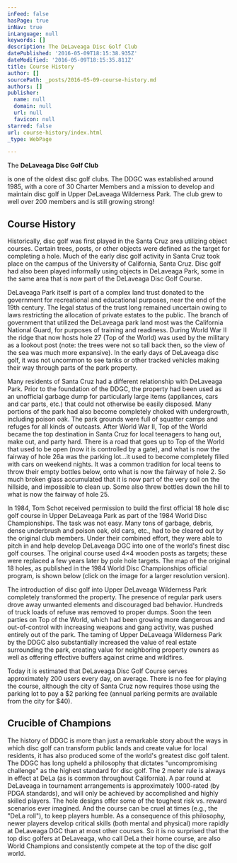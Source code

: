 ```yaml
---
inFeed: false
hasPage: true
inNav: true
inLanguage: null
keywords: []
description: The DeLaveaga Disc Golf Club
datePublished: '2016-05-09T18:15:38.935Z'
dateModified: '2016-05-09T18:15:35.811Z'
title: Course History
author: []
sourcePath: _posts/2016-05-09-course-history.md
authors: []
publisher:
  name: null
  domain: null
  url: null
  favicon: null
starred: false
url: course-history/index.html
_type: WebPage

---
```

The **DeLaveaga Disc Golf Club**

is one of the oldest disc golf clubs. The DDGC was established around 1985, with a core of 30 Charter Members and a mission to develop and maintain disc golf in Upper DeLaveaga Wilderness Park. The club grew to well over 200 members and is still growing strong!

## Course History

Historically, disc golf was first played in the Santa Cruz area utilizing object courses. Certain trees, posts, or other objects were defined as the target for completing a hole. Much of the early disc golf activity in Santa Cruz took place on the campus of the University of California, Santa Cruz. Disc golf had also been played informally using objects in DeLaveaga Park, some in the same area that is now part of the DeLaveaga Disc Golf Course.

DeLaveaga Park itself is part of a complex land trust donated to the government for recreational and educational purposes, near the end of the 19th century. The legal status of the trust long remained uncertain owing to laws restricting the allocation of private estates to the public. The branch of government that utilized the DeLaveaga park land most was the California National Guard, for purposes of training and readiness. During World War II the ridge that now hosts hole 27 (Top of the World) was used by the military as a lookout post (note: the trees were not so tall back then, so the view of the sea was much more expansive). In the early days of DeLaveaga disc golf, it was not uncommon to see tanks or other tracked vehicles making their way through parts of the park property.

Many residents of Santa Cruz had a different relationship with DeLaveaga Park. Prior to the foundation of the DDGC, the property had been used as an unofficial garbage dump for particularly large items (appliances, cars and car parts, etc.) that could not otherwise be easily disposed. Many portions of the park had also become completely choked with undergrowth, including poison oak. The park grounds were full of squatter camps and refuges for all kinds of outcasts. After World War II, Top of the World became the top destination in Santa Cruz for local teenagers to hang out, make out, and party hard. There is a road that goes up to Top of the World that used to be open (now it is controlled by a gate), and what is now the fairway of hole 26a was the parking lot...it used to become completely filled with cars on weekend nights. It was a common tradition for local teens to throw their empty bottles below, onto what is now the fairway of hole 2\. So much broken glass accumulated that it is now part of the very soil on the hillside, and impossible to clean up. Some also threw bottles down the hill to what is now the fairway of hole 25\.

In 1984, Tom Schot received permission to build the first official 18 hole disc golf course in Upper DeLaveaga Park as part of the 1984 World Disc Championships. The task was not easy. Many tons of garbage, debris, dense underbrush and poison oak, old cars, etc., had to be cleared out by the original club members. Under their combined effort, they were able to pitch in and help develop DeLaveaga DGC into one of the world's finest disc golf courses. The original course used 4×4 wooden posts as targets; these were replaced a few years later by pole hole targets. The map of the original 18 holes, as published in the 1984 World Disc Championships official program, is shown below (click on the image for a larger resolution version).

The introduction of disc golf into Upper DeLaveaga Wilderness Park completely transformed the property. The presence of regular park users drove away unwanted elements and discouraged bad behavior. Hundreds of truck loads of refuse was removed to proper dumps. Soon the teen parties on Top of the World, which had been growing more dangerous and out-of-control with increasing weapons and gang activity, was pushed entirely out of the park. The taming of Upper DeLaveaga Wilderness Park by the DDGC also substantially increased the value of real estate surrounding the park, creating value for neighboring property owners as well as offering effective buffers against crime and wildfires.

Today it is estimated that DeLaveaga Disc Golf Course serves approximately 200 users every day, on average. There is no fee for playing the course, although the city of Santa Cruz now requires those using the parking lot to pay a $2 parking fee (annual parking permits are available from the city for $40).

## Crucible of Champions

The history of DDGC is more than just a remarkable story about the ways in which disc golf can transform public lands and create value for local residents, it has also produced some of the world's greatest disc golf talent. The DDGC has long upheld a philosophy that dictates "uncompromising challenge" as the highest standard for disc golf. The 2 meter rule is always in effect at DeLa (as is common throughout California). A par round at DeLaveaga in tournament arrangements is approximately 1000-rated (by PDGA standards), and will only be achieved by accomplished and highly skilled players. The hole designs offer some of the toughest risk vs. reward scenarios ever imagined. And the course can be cruel at times (e.g., the "DeLa roll"), to keep players humble. As a consequence of this philosophy, newer players develop critical skills (both mental and physical) more rapidly at DeLaveaga DGC than at most other courses. So it is no surprised that the top disc golfers at DeLaveaga, who call DeLa their home course, are also World Champions and consistently compete at the top of the disc golf world.